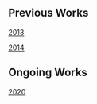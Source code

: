## Previous Works

[2013](https://github.com/Amutheezan/TimeTravelStories/blob/master/2013.pdf)

[2014](https://github.com/Amutheezan/TimeTravelStories/blob/master/2013.pdf)

## Ongoing Works

[2020](https://github.com/Amutheezan/TimeTravelStories/blob/master/EnavalinSparisathile.pdf)
